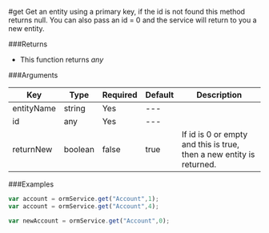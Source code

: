 #get
Get an entity using a primary key, if the id is not found this method returns null. You can also pass an id = 0 and the service will return to you a new entity.


###Returns

* This function returns *any*


###Arguments

| Key | Type | Required | Default | Description |
| --- | --- | --- | --- | --- |
| entityName | string | Yes | --- |  |
| id | any | Yes | --- |  |
| returnNew | boolean | false | true | If id is 0 or empty and this is true, then a new entity is returned.  |

###Examples

```javascript
var account = ormService.get("Account",1);
var account = ormService.get("Account",4);

var newAccount = ormService.get("Account",0);
```